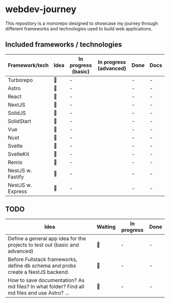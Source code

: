 # webdev-journey

This repository is a monorepo designed to showcase my journey through different frameworks and technologies used to build web applications.

## Included frameworks / technologies

| Framework/tech    | Idea | In progress (basic) | In progress (advanced) | Done | Docs |
| ----------------- | ---- | ------------------- | ---------------------- | ---- | ---- |
| Turborepo         | 🐢   | -                   |                        | -    | -    |
| Astro             | 🐢   | -                   |                        | -    | -    |
| React             | 🐢   | -                   |                        | -    | -    |
| NextJS            | 🐢   | -                   |                        | -    | -    |
| SolidJS           | 🐢   | -                   |                        | -    | -    |
| SolidStart        | 🐢   | -                   |                        | -    | -    |
| Vue               | 🐢   | -                   |                        | -    | -    |
| Nuxt              | 🐢   | -                   |                        | -    | -    |
| Svelte            | 🐢   | -                   |                        | -    | -    |
| SvelteKit         | 🐢   | -                   |                        | -    | -    |
| Remix             | 🐢   | -                   |                        | -    | -    |
| NestJS w. Fastify | 🐢   | -                   |                        | -    | -    |
| NestJS w. Express | 🐢   | -                   |                        | -    | -    |

## TODO

| Idea                                                                                         | Waiting | In progress | Done |
| -------------------------------------------------------------------------------------------- | ------- | ----------- | ---- |
| Define a general app idea for the projects to test out (basic and advanced)                  | 🐢      | -           | -    |
| Before Fullstack frameworks, define db schema and probs create a NestJS backend.             | 🐢      | -           | -    |
| How to save documentation? As md files? In what folder? Find all md files and use Astro? ... | 🐢      | -           | -    |
